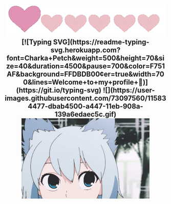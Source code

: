 <h2>
  <div id = "badges" align = "center" >
<div id="header" align="center">
  <img src="https://raw.githubusercontent.com/toqafotoh/toqafotoh/main/ezgif.com-crop.gif" width="500" Height="100"/>
</div> 
[![Typing SVG](https://readme-typing-svg.herokuapp.com?font=Charka+Petch&weight=500&height=70&size=40&duration=4500&pause=700&color=F751AF&background=FFDBDB00&center=true&width=700&lines=Welcome+to+my+profile+🥰)](https://git.io/typing-svg)
  ![](https://user-images.githubusercontent.com/73097560/115834477-dbab4500-a447-11eb-908a-139a6edaec5c.gif)
</div>
<div id="header" align="center">
  <img src="https://raw.githubusercontent.com/toqafotoh/toqafotoh/main/giphy (1).gif" width="400" Height="250"/>
</div>

<!--
**toqafotoh/toqafotoh** is a ✨ _special_ ✨ repository because its `README.md` (this file) appears on your GitHub profile.

Here are some ideas to get you started:

- 🔭 I’m currently working on ...
- 🌱 I’m currently learning ...
- 👯 I’m looking to collaborate on ...
- 🤔 I’m looking for help with ...
- 💬 Ask me about ...
- 📫 How to reach me: ...
- 😄 Pronouns: ...
- ⚡ Fun fact: ...
-->
